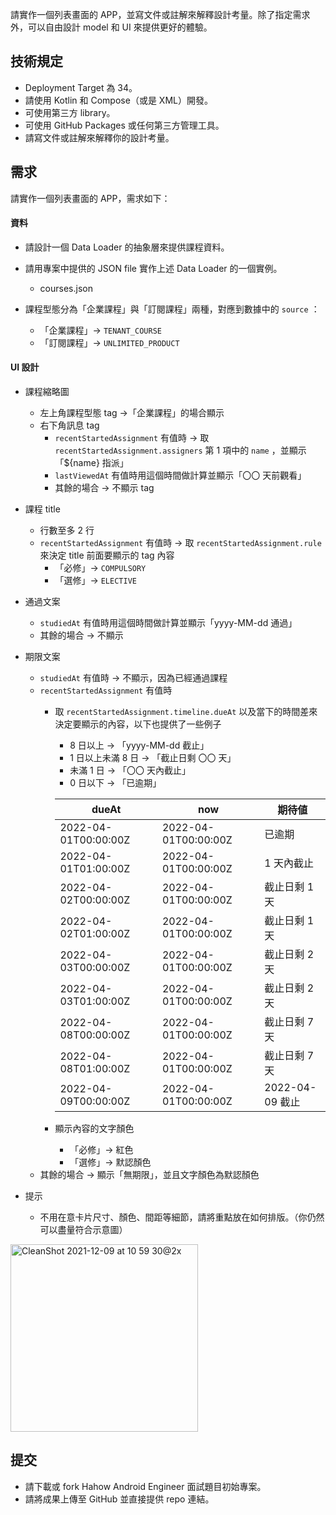 
請實作一個列表畫面的 APP，並寫文件或註解來解釋設計考量。除了指定需求外，可以自由設計 model 和 UI 來提供更好的體驗。

## 技術規定

- Deployment Target 為 34。
- 請使用 Kotlin 和 Compose（或是 XML）開發。
- 可使用第三方 library。
- 可使用 GitHub Packages 或任何第三方管理工具。
- 請寫文件或註解來解釋你的設計考量。

## 需求

請實作一個列表畫面的 APP，需求如下：

#### 資料

- 請設計一個 Data Loader 的抽象層來提供課程資料。
- 請用專案中提供的 JSON file 實作上述 Data Loader 的一個實例。

    - courses.json

- 課程型態分為「企業課程」與「訂閱課程」兩種，對應到數據中的 `source` ：
    
    - 「企業課程」→ `TENANT_COURSE`
    - 「訂閱課程」→ `UNLIMITED_PRODUCT`

#### UI 設計

- 課程縮略圖
    - 左上角課程型態 tag →「企業課程」的場合顯示
    - 右下角訊息 tag
        - `recentStartedAssignment` 有值時 → 取 `recentStartedAssignment.assigners` 第 1 項中的 `name` ，並顯示「${name} 指派」
        - `lastViewedAt` 有值時用這個時間做計算並顯示「〇〇 天前觀看」
        - 其餘的場合 → 不顯示 tag

- 課程 title
    - 行數至多 2 行
    - `recentStartedAssignment` 有值時 → 取 `recentStartedAssignment.rule` 來決定 title 前面要顯示的 tag 內容
        - 「必修」→ `COMPULSORY`
        - 「選修」→ `ELECTIVE`

- 通過文案
    - `studiedAt` 有值時用這個時間做計算並顯示「yyyy-MM-dd 通過」
    - 其餘的場合 → 不顯示

- 期限文案
    - `studiedAt` 有值時 → 不顯示，因為已經通過課程
    - `recentStartedAssignment` 有值時
        - 取 `recentStartedAssignment.timeline.dueAt` 以及當下的時間差來決定要顯示的內容，以下也提供了一些例子
            - 8 日以上 → 「yyyy-MM-dd 截止」
            - 1 日以上未滿 8 日 → 「截止日剩 〇〇 天」
            - 未滿 1 日 → 「〇〇 天內截止」
            - 0 日以下 → 「已逾期」

            | dueAt                | now                  | 期待値           |
            |----------------------|----------------------|---------------|
            | 2022-04-01T00:00:00Z | 2022-04-01T00:00:00Z | 已逾期           |
            | 2022-04-01T01:00:00Z | 2022-04-01T00:00:00Z | 1 天內截止        |
            | 2022-04-02T00:00:00Z | 2022-04-01T00:00:00Z | 截止日剩 1 天      |
            | 2022-04-02T01:00:00Z | 2022-04-01T00:00:00Z | 截止日剩 1 天      |
            | 2022-04-03T00:00:00Z | 2022-04-01T00:00:00Z | 截止日剩 2 天      |
            | 2022-04-03T01:00:00Z | 2022-04-01T00:00:00Z | 截止日剩 2 天      |
            | 2022-04-08T00:00:00Z | 2022-04-01T00:00:00Z | 截止日剩 7 天      |
            | 2022-04-08T01:00:00Z | 2022-04-01T00:00:00Z | 截止日剩 7 天      |
            | 2022-04-09T00:00:00Z | 2022-04-01T00:00:00Z | 2022-04-09 截止 |

        - 顯示內容的文字顏色
            - 「必修」→ 紅色
            - 「選修」→ 默認顏色
    - 其餘的場合 → 顯示「無期限」，並且文字顏色為默認顏色
- 提示
    - 不用在意卡片尺寸、顏色、間距等細節，請將重點放在如何排版。（你仍然可以盡量符合示意圖）

<img width="300" alt="CleanShot 2021-12-09 at 10 59 30@2x" src="https://github.com/hahow/android-recruit-project/assets/15129081/70ad7c8d-5298-4506-a7ab-1cfdf6fc9ed9">

## 提交

- 請下載或 fork Hahow Android Engineer 面試題目初始專案。
- 請將成果上傳至 GitHub 並直接提供 repo 連結。
